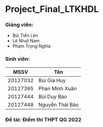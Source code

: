 # Project_Final_LTKHDL
### Giảng viên:
- Bùi Tiến Lên
- Lê Nhựt Nam
- Phạm Trọng Nghĩa

### Sinh viên:
|MSSV|Tên|
|---|---|
|20127032|Bùi Gia Huy|
|20127395|Phan Minh Xuân|
|20127444|Bùi Duy Bảo|
|20127448|Nguyễn Thái Bảo|

### Đề tài: Điểm thi THPT QG 2022
